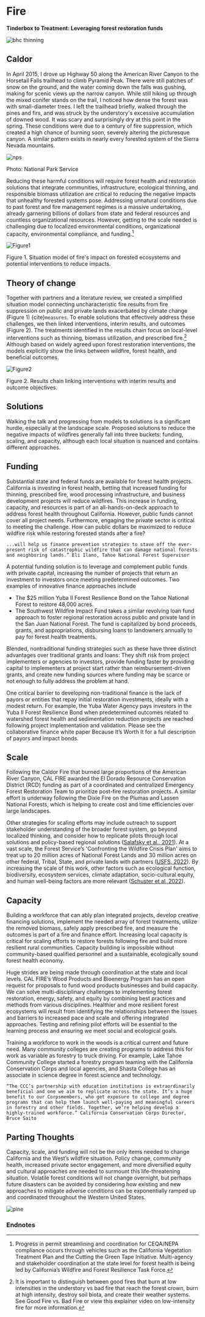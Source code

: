# Fire

**Tinderbox to Treatment: Leveraging forest restoration funds**

![bhc thinning](https://i.imgur.com/RYUp8iq.png)

## Caldor

In April 2015, I drove up Highway 50 along the American River Canyon to the Horsetail Falls trailhead to climb Pyramid Peak. There were still patches of snow on the ground, and the water coming down the falls was gushing, making for scenic views up the narrow canyon. While still hiking up through the mixed conifer stands on the trail, I noticed how dense the forest was with small-diameter trees. I left the trailhead briefly, walked through the pines and firs, and was struck by the understory's excessive accumulation of downed wood. It was scary and surprisingly dry at this point in the spring. These conditions were due to a century of fire suppression, which created a high chance of burning soon, severely altering the picturesque canyon. A similar pattern exists in nearly every forested system of the Sierra Nevada mountains.

![nps](https://i.imgur.com/qzcAsxl.png)

Photo: National Park Service

Reducing these harmful conditions will require forest health and restoration solutions that integrate communities, infrastructure, ecological thinning, and responsible biomass utilization are critical to reducing the negative impacts that unhealthy forested systems pose. Addressing unnatural conditions due to past forest and fire management regimes is a massive undertaking, already garnering billions of dollars from state and federal resources and countless organizational resources. However, getting to the scale needed is challenging due to localized environmental conditions, organizational capacity, environmental compliance, and funding.[^1]

![Figure1](https://i.imgur.com/XkBQPmz.png)

Figure 1. Situation model of fire's impact on forested ecosystems and potential interventions to reduce
impacts.

## Theory of change

Together with partners and a literature review, we created a simplified situation model connecting uncharacteristic fire results from fire suppression on public and private lands exacerbated by climate change (Figure 1) {cite}`measures`. To enable solutions that effectively address these challenges, we then linked interventions, interim results, and outcomes (Figure 2). The treatments identified in the results chain focus on local-level interventions such as thinning, biomass utilization, and prescribed fire.[^2] Although based on widely agreed upon forest restoration interventions, the models explicitly show the links between wildfire, forest health, and beneficial outcomes.

![Figure2](https://i.imgur.com/HO5Zfqy.png)

Figure 2. Results chain linking interventions with interim results and outcome objectives.

## Solutions

Walking the talk and progressing from models to solutions is a significant hurdle, especially at the landscape scale. Proposed solutions to reduce the negative impacts of wildfires generally fall into three buckets: funding,
scaling, and capacity, although each local situation is nuanced and contains different approaches.

## Funding

Substantial state and federal funds are available for forest health projects. California is investing in forest
health, betting that increased funding for thinning, prescribed fire, wood processing infrastructure, and
business development projects will reduce wildfires. This increase in funding, capacity, and resources is part
of an all-hands-on-deck approach to address forest health throughout California. However, public funds
cannot cover all project needs. Furthermore, engaging the private sector is critical to meeting the challenge.
How can public dollars be maximized to reduce wildfire risk while restoring forested stands after a fire?

```{admonition} The Yuba Forest Resilience bond
...will help us finance prevention strategies to stave off the ever-present risk of catastrophic wildfire that can damage national forests and neighboring lands.” Eli Ilano, Tahoe National Forest Supervisor
```

A potential funding solution is to leverage and complement public funds with private capital, increasing the
number of projects that return an investment to investors once meeting predetermined outcomes. Two
examples of innovative finance approaches include

- The $25 million Yuba II Forest Resilience Bond on the Tahoe National Forest to restore 48,000 acres. 
- The Southwest Wildfire Impact Fund takes a similar revolving loan fund approach to foster regional restoration across public and private land in the San Juan National Forest. The fund is capitalized by bond proceeds, grants, and appropriations, disbursing loans to landowners annually to pay for forest health treatments.

Blended, nontraditional funding strategies such as these have three distinct advantages over traditional grants and loans: They shift risk from project implementers or agencies to investors, provide funding faster by providing capital to implementers at project start rather than reimbursement-driven grants, and create new funding sources where funding may be scarce or not enough to fully address the problem at hand.

One critical barrier to developing non-traditional finance is the lack of payors or entities that repay initial restoration investments, ideally with a modest return. For example, the Yuba Water Agency pays investors in the Yuba II Forest Resilience Bond when predetermined outcomes related to watershed forest health and sedimentation reduction projects are reached following project implementation and validation. Please see the collaborative finance white paper Because It’s Worth It for a full description of payors and impact bonds.

## Scale

Following the Caldor Fire that burned large proportions of the American River Canyon, CAL FIRE awarded the El Dorado Resource Conservation District (RCD) funding as part of a coordinated and centralized Emergency Forest Restoration Team to prioritize post-fire restoration projects. A similar effort is underway following the Dixie Fire on the Plumas and Lassen National Forests, which is helping to create cost and time efficiencies over large landscapes.

Other strategies for scaling efforts may include outreach to support stakeholder understanding of the broader forest system, go beyond localized thinking, and consider how to replicate pilots through local solutions and policy-based regional solutions ([Salafsky et al., 2021](https://stapgef.org/sites/default/files/2021-06/Taking%20Nature%20Based%20Solutions%20to%20Scale%202021-01.pdf)). At a vast scale, the Forest Service’s 'Confronting the Wildfire Crisis Plan' aims to treat up to 20 million acres of National Forest Lands and 30 million acres on other federal, Tribal, State, and private lands with partners ([USFS, 2022](https://www.fs.usda.gov/sites/default/files/Confronting-Wildfire-Crisis.pdf)). By increasing the scale of this work, other factors such as ecological function, biodiversity, ecosystem services, climate adaptation, socio-cultural equity, and human well-being factors are more relevant ([Schuster et al.,2022](https://sustainableeconomiesconsulting.com/top-barriers-for-nonprofits-aiming-to-increase-their-impact-on-nature-and-human-well-being/)).

## Capacity

Building a workforce that can ably plan integrated projects, develop creative financing solutions, implement the needed array of forest treatments, utilize the removed biomass, safely apply prescribed fire, and measure the outcomes is part of a fire and finance effort. Increasing local capacity is critical for scaling efforts to restore forests following fire and build more resilient rural communities. Capacity building is impossible without community-based qualified personnel and a sustainable, ecologically sound forest health economy.

Huge strides are being made through coordination at the state and local levels. CAL FIRE’s Wood Products and Bioenergy Program has an open request for proposals to fund wood products businesses and build capacity. We can solve multi-disciplinary challenges to implementing forest restoration, energy, safety, and equity by combining best practices and methods from various disciplines. Healthier and more resilient forest ecosystems will result from identifying the relationships between the issues and barriers to increased pace and scale and offering integrated approaches. Testing and refining pilot efforts will be essential to the learning process and ensuring we meet social and ecological goals.

Training a workforce to work in the woods is a critical current and future need. Many community colleges are creating programs to address this for work as variable as forestry to truck driving. For example, Lake Tahoe Community College started a forestry program teaming with the California Conservation Corps and local agencies, and Shasta College has an associate in science degree in forest science and technology. 

```{admonition} California Conservation Corps
“The CCC’s partnership with education institutions is extraordinarily beneficial and one we aim to replicate across the state. It’s a huge benefit to our Corpsmembers, who get exposure to college and degree programs that can help them launch well-paying and meaningful careers in forestry and other fields. Together, we’re helping develop a highly-trained workforce.” California Conservation Corps Director, Bruce Saito
```

## Parting Thoughts

Capacity, scale, and funding will not be the only items needed to change California and the West’s wildfire situation. Policy change, community health, increased private sector engagement, and more diversified equity and cultural approaches are needed to surmount this life-threatening situation. Volatile forest conditions will not change overnight, but perhaps future disasters can be avoided by considering how existing and new
approaches to mitigate adverse conditions can be exponentially ramped up and coordinated throughout the Western United States.


![pine](/figures/pinebanner.png)

### Endnotes

[^1]: Progress in permit streamlining and coordination for CEQA/NEPA compliance occurs through vehicles such as the California Vegetation Treatment Plan and the Cutting the Green Tape Initiative. Multi-agency and stakeholder coordination at the state level for forest health is being led by California’s Wildfire and Forest Resilience Task Force.

[^2]: It is important to distinguish between good fires that burn at low intensities in the understory vs bad fire that reach the forest crown, burn at high intensity, destroy soil biota, and create their weather systems. See Good Fire vs. Bad Fire or view this explainer video on low-intensity fire for more information.